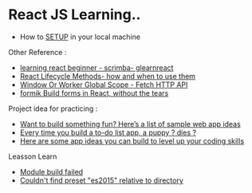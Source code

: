 # React JS Learning..

* How to [SETUP](https://www.tutorialspoint.com/reactjs/reactjs_environment_setup.htm) in your local machine 

Other Reference :
* [learning react beginner - scrimba- glearnreact](https://scrimba.com/g/glearnreact)
* [React Lifecycle Methods- how and when to use them](https://engineering.musefind.com/react-lifecycle-methods-how-and-when-to-use-them-2111a1b692b1)
* [Window Or Worker Global Scope - Fetch HTTP API](https://developer.mozilla.org/en-US/docs/Web/API/WindowOrWorkerGlobalScope/fetch)
* [formik Build forms in React,
without the tears](https://formik.org/)

Project idea for practicing :
* [Want to build something fun? Here’s a list of sample web app ideas](https://www.freecodecamp.org/news/want-to-build-something-fun-heres-a-list-of-sample-web-app-ideas-b991bce0ed9a/)
* [Every time you build a to-do list app, a puppy ? dies ?](https://www.freecodecamp.org/news/every-time-you-build-a-to-do-list-app-a-puppy-dies-505b54637a5d/)
* [Here are some app ideas you can build to level up your coding skills](https://www.freecodecamp.org/news/here-are-some-app-ideas-you-can-build-to-level-up-your-coding-skills-39618291f672/)

Leasson Learn
* [Module build failed](https://github.com/babel/babel/issues/8599)
* [Couldn't find preset "es2015" relative to directory](https://github.com/babel/gulp-babel/issues/93)

